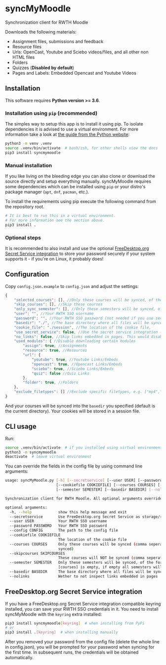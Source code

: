 # syncMyMoodle

Synchronization client for RWTH Moodle

Downloads the following materials:

* Assignment files, submissions and feedback
* Resource files
* Urls: OpenCast, Youtube and Sciebo videos/files, and all other non HTML files
* Folders
* Quizzes (**Disabled by default**)
* Pages and Labels: Embedded Opencast and Youtube Videos

## Installation

This software requires **Python version >= 3.6**.

### Installation using `pip` (recommended)

The simples way to setup this app is to install it using pip.
To isolate dependencies it is advised to use a virtual environment.
For more information take a look at
[the guide from the Python website](https://packaging.python.org/guides/installing-using-pip-and-virtual-environments/#creating-a-virtual-environment):

```bash
python3 -m venv .venv
source .venv/bin/activate  # bash/zsh, for other shells view the docs
pip3 install syncmymoodle
```

### Manual installation

If you like living on the bleeding edge you can also clone or download the source directly
and setup everything manually.
syncMyMoodle requires some dependencies which can be installed using `pip`
or your distro's package manager (`apt`, `dnf`, `pacman`, etc.).

To install the requirements using pip execute the following command from the repository root.

```bash
# It is best to run this in a virtual environment.
# For more information see the section above.
pip3 install .
```

### Optional steps

It is recommended to also install and use the optional
[FreeDesktop.org Secret Service integration](#freedesktoporg-secret-service-integration)
to store your password securely if your system supports it - if you're on Linux, it probably does!

## Configuration

Copy `config.json.example` to `config.json` and adjust the settings:

```js
{
    "selected_courses": [], //Only these courses will be synced, of the form "https://moodle.rwth-aachen.de/course/view.php?id=XXXXX" (if empty, all courses will be synced)
    "skip_courses": [], //Skip these courses
    "only_sync_semester": [], //Only these semesters will be synced, of the form 20ws (only used if selected_courses is empty, if empty all semesters will be synced)
    "user": "", //Your RWTH SSO username
    "password": "", //Your RWTH SSO password (not needed if you use secret service)
    "basedir": "./", //The base directory where all files will be synced to
    "cookie_file": "./session", //The location of the cookie file,
    "use_secret_service": false, //Use the secret service integration (requires the secretstorage pip module)
    "no_links": false, //Skip links embedded in pages. This would disable OpenCast links for example
    "used_modules": { //Disable downloading certain modules
        "assign": true, //Assignments
        "resource": true, //Resources
        "url": {
            "youtube": true, //Youtube Links/Embeds
            "opencast": true, //Opencast Links/Embeds
            "sciebo": true, //Sciebo Links/Embeds
            "quiz": false //Quiz Links
        },
        "folder": true, //Folders
    },
    "exclude_filetypes": [] //Exclude specific filetypes, e.g. ["mp4","mkv"] do disable downloading most videos
}
```

And your courses will be synced into the `basedir` you specified (default is the current directory).
Your cookies will be stored in a session file.

## CLI usage

Run:

```bash
source .venv/bin/activate  # if you installed using virtual environment
python3 -m syncmymoodle
deactivate  # leave virtual environment
```

You can override the fields in the config file by using command line arguments:

```bash
usage: syncMyMoodle.py [-h] [--secretservice] [--user USER] [--password PASSWORD] [--config CONFIG]
                       [--cookiefile COOKIEFILE] [--courses COURSES] [--skipcourses SKIPCOURSES]
                       [--semester SEMESTER] [--basedir BASEDIR] [--nolinks]

Synchronization client for RWTH Moodle. All optional arguments override those in config.json.

optional arguments:
  -h, --help            show this help message and exit
  --secretservice       Use FreeDesktop.org Secret Service as storage/retrival for username/passwords.
  --user USER           Your RWTH SSO username
  --password PASSWORD   Your RWTH SSO password
  --config CONFIG       The path to the config file
  --cookiefile COOKIEFILE
                        The location of the cookie file
  --courses COURSES     Only these courses will be synced (comma seperated links) (if empty, all courses will be
                        synced)
  --skipcourses SKIPCOURSES
                        These courses will NOT be synced (comma seperated links)
  --semester SEMESTER   Only these semesters will be synced, of the form 20ws (comma seperated) (only used if
                        [courses] is empty, if empty all semesters will be synced)
  --basedir BASEDIR     The base directory where all files will be synced to
  --nolinks             Wether to not inspect links embedded in pages
```

## FreeDesktop.org Secret Service integration

If you have a FreeDesktop.org Secret Service integration compatible keyring installed,
you can save your RWTH SSO credentials in it.
You need to install syncMyMoodle with the `keyring` extra installed:

```bash
pip3 install syncmymoodle[keyring]  # when installing from PyPi
# or
pip3 install .[keyring]  # when installing manually
```

After you removed your password from the config file (delete the whole line in config.json),
you will be prompted for your password when syncing for the first time.
In subsequent runs, the credentials will be obtained automatically.
